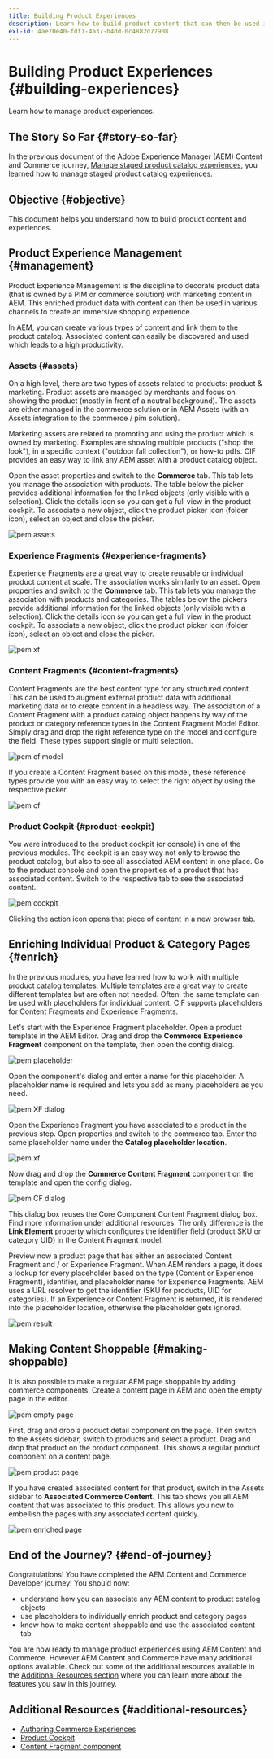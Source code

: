 ```yaml
---
title: Building Product Experiences
description: Learn how to build product content that can then be used in various channels to create an immersive shopping experience.
exl-id: 4ae70e40-fdf1-4a37-b4dd-0c4882d77908
---
```

# Building Product Experiences {#building-experiences}

Learn how to manage product experiences.

## The Story So Far {#story-so-far}

In the previous document of the Adobe Experience Manager (AEM) Content and Commerce journey, [Manage staged product catalog experiences](staged-catalog.md), you learned how to manage staged product catalog experiences.

## Objective {#objective}

This document helps you understand how to build product content and experiences.

## Product Experience Management {#management}

Product Experience Management is the discipline to decorate product data (that is owned by a PIM or commerce solution) with marketing content in AEM. This enriched product data with content can then be used in various channels to create an immersive shopping experience.

In AEM, you can create various types of content and link them to the product catalog. Associated content can easily be discovered and used which leads to a high productivity.

### Assets {#assets}

On a high level, there are two types of assets related to products: product & marketing. Product assets are managed by merchants and focus on showing the product (mostly in front of a neutral background). The assets are either managed in the commerce solution or in AEM Assets (with an Assets integration to the commerce / pim solution).

Marketing assets are related to promoting and using the product which is owned by marketing. Examples are showing multiple products ("shop the look"), in a specific context ("outdoor fall collection"), or how-to pdfs. CIF provides an easy way to link any AEM asset with a product catalog object.

Open the asset properties and switch to the **Commerce** tab. This tab lets you manage the association with products. The table below the picker provides additional information for the linked objects (only visible with a selection). Click the details icon so you can get a full view in the product cockpit. To associate a new object, click the product picker icon (folder icon), select an object and close the picker.

![pem assets](assets/pem-assets.png)

### Experience Fragments {#experience-fragments}

Experience Fragments are a great way to create reusable or individual product content at scale. The association works similarly to an asset. Open properties and switch to the **Commerce** tab. This tab lets you manage the association with products and categories. The tables below the pickers provide additional information for the linked objects (only visible with a selection). Click the details icon so you can get a full view in the product cockpit. To associate a new object, click the product picker icon (folder icon), select an object and close the picker.

![pem xf](assets/pem-xf.png)

### Content Fragments {#content-fragments}

Content Fragments are the best content type for any structured content. This can be used to augment external product data with additional marketing data or to create content in a headless way. The association of a Content Fragment with a product catalog object happens by way of the product or category reference types in the Content Fragment Model Editor. Simply drag and drop the right reference type on the model and configure the field. These types support single or multi selection.

![pem cf model](assets/pem-cf-model.png)

If you create a Content Fragment based on this model, these reference types provide you with an easy way to select the right object by using the respective picker.

![pem cf](assets/pem-cf.png)

### Product Cockpit {#product-cockpit}

You were introduced to the product cockpit (or console) in one of the previous modules. The cockpit is an easy way not only to browse the product catalog, but also to see all associated AEM content in one place. Go to the product console and open the properties of a product that has associated content. Switch to the respective tab to see the associated content.

![pem cockpit](assets/pem-cockpit.png)

Clicking the action icon opens that piece of content in a new browser tab.

## Enriching Individual Product & Category Pages {#enrich}

In the previous modules, you have learned how to work with multiple product catalog templates. Multiple templates are a great way to create different templates but are often not needed. Often, the same template can be used with placeholders for individual content. CIF supports placeholders for Content Fragments and Experience Fragments.

Let's start with the Experience Fragment placeholder. Open a product template in the AEM Editor. Drag and drop the **Commerce Experience Fragment** component on the template, then open the config dialog.

![pem placeholder](assets/pem-placeholder.png)

Open the component's dialog and enter a name for this placeholder. A placeholder name is required and lets you add as many placeholders as you need.

![pem XF dialog](assets/pem-dialog-xf.png)

Open the Experience Fragment you have associated to a product in the previous step. Open properties and switch to the commerce tab. Enter the same placeholder name under the **Catalog placeholder location**.

![pem xf](assets/pem-xf.png)

Now drag and drop the **Commerce Content Fragment** component on the template and open the config dialog.

![pem CF dialog](assets/pem-dialog-cf.png)

This dialog box reuses the Core Component Content Fragment dialog box. Find more information under additional resources. The only difference is the **Link Element** property which configures the identifier field (product SKU or category UID) in the Content Fragment model.

Preview now a product page that has either an associated Content Fragment and / or Experience Fragment. When AEM renders a page, it does a lookup for every placeholder based on the type (Content or Experience Fragment), identifier, and placeholder name for Experience Fragments. AEM uses a URL resolver to get the identifier (SKU for products, UID for categories). If an Experience or Content Fragment is returned, it is rendered into the placeholder location, otherwise the placeholder gets ignored.

![pem result](assets/pem-result.png)

## Making Content Shoppable {#making-shoppable}

It is also possible to make a regular AEM page shoppable by adding commerce components. Create a content page in AEM and open the empty page in the editor.

![pem empty page](assets/pem-page-empty.png)

First, drag and drop a product detail component on the page. Then switch to the Assets sidebar, switch to products and select a product. Drag and drop that product on the product component. This shows a regular product component on a content page.

![pem product page](assets/pem-page-product.png)

If you have created associated content for that product, switch in the Assets sidebar to **Associated Commerce Content**. This tab shows you all AEM content that was associated to this product. This allows you now to  embellish the  pages with any associated content quickly. 

![pem enriched page](assets/pem-page-enriched.png)

## End of the Journey? {#end-of-journey}

Congratulations! You have completed the AEM Content and Commerce Developer journey! You should now:

* understand how you can associate any AEM content to product catalog objects
* use placeholders to individually enrich product and category pages
* know how to make content shoppable and use the associated content tab

You are now ready to manage product experiences using AEM Content and Commerce. However AEM Content and Commerce have many additional options available. Check out some of the additional resources available in the [Additional Resources section](#additional-resources) where you can learn more about the features you saw in this journey.

## Additional Resources {#additional-resources}

* [Authoring Commerce Experiences](/help/commerce-cloud/authoring/authoring-commerce-experiences.md)
* [Product Cockpit](/help/commerce-cloud/authoring/product-cockpit.md)
* [Content Fragment component](https://experienceleague.adobe.com/docs/experience-manager-core-components/using/wcm-components/content-fragment-component.html?lang=en)
